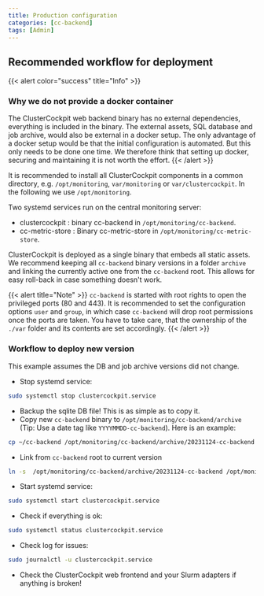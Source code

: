 ```yaml
---
title: Production configuration
categories: [cc-backend]
tags: [Admin]
---
```

## Recommended workflow for deployment

{{< alert color="success" title="Info" >}}
### Why we do not provide a docker container

The ClusterCockpit web backend binary has no external dependencies, everything
is included in the binary. The external assets, SQL database and job archive,
would also be external in a docker setup. The only advantage of a docker setup
would be that the initial configuration is automated. But this only needs to be
done one time. We therefore think that setting up docker, securing and
maintaining it is not worth the effort.
{{< /alert >}}

It is recommended to install all ClusterCockpit components in a common directory, e.g. `/opt/monitoring`, `var/monitoring` or `var/clustercockpit`.
In the following we use `/opt/monitoring`.

Two systemd services run on the central monitoring server:
* clustercockpit : binary cc-backend in `/opt/monitoring/cc-backend`.
* cc-metric-store : Binary cc-metric-store in `/opt/monitoring/cc-metric-store`.

ClusterCockpit is deployed as a single binary that embeds all static assets.
We recommend keeping all `cc-backend` binary versions in a folder `archive` and
linking the currently active one from the `cc-backend` root.
This allows for easy roll-back in case something doesn't work.

{{< alert title="Note" >}}
`cc-backend` is started with root rights to open the privileged ports (80 and
443). It is recommended to set the configuration options `user` and `group`, in
which case `cc-backend` will drop root permissions once the ports are taken.
You have to take care, that the ownership of the `./var` folder and
its contents are set accordingly.
{{< /alert >}}

### Workflow to deploy new version

This example assumes the DB and job archive versions did not change.
* Stop systemd service:
```sh
sudo systemctl stop clustercockpit.service
```
* Backup the sqlite DB file! This is as simple as to copy it.
* Copy new `cc-backend` binary to `/opt/monitoring/cc-backend/archive` (Tip: Use a
date tag like `YYYYMMDD-cc-backend`). Here is an example:
```sh
cp ~/cc-backend /opt/monitoring/cc-backend/archive/20231124-cc-backend
```
 
* Link from  `cc-backend` root to current version
```sh
ln -s  /opt/monitoring/cc-backend/archive/20231124-cc-backend /opt/monitoring/cc-backend/cc-backend
```
* Start systemd service:
```sh
sudo systemctl start clustercockpit.service
```
* Check if everything is ok:
```sh
sudo systemctl status clustercockpit.service
```
* Check log for issues:
```sh
sudo journalctl -u clustercockpit.service
```
* Check the ClusterCockpit web frontend and your Slurm adapters if anything is broken!
